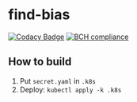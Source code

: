 # find-bias

[![Codacy Badge](https://api.codacy.com/project/badge/Grade/51dd4eaa7ada403bb7a7a73e0bca34e1)](https://www.codacy.com/app/AaronBuxbaum/find-bias?utm_source=github.com&amp;utm_medium=referral&amp;utm_content=AaronBuxbaum/find-bias&amp;utm_campaign=Badge_Grade)
[![BCH compliance](https://bettercodehub.com/edge/badge/AaronBuxbaum/find-bias?branch=master)](https://bettercodehub.com/)

## How to build

1. Put `secret.yaml` in `.k8s`
2. Deploy: `kubectl apply -k .k8s`
